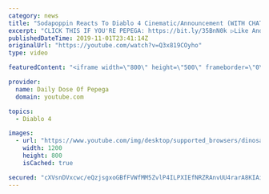 ```yaml
---
category: news
title: "Sodapoppin Reacts To Diablo 4 Cinematic/Announcement (WITH CHAT)"
excerpt: "CLICK THIS IF YOU'RE PEPEGA: https://bit.ly/35BnN0k ▷Like And Subscribe! -------------------------------------------- ▷SODA'S ..."
publishedDateTime: 2019-11-01T23:41:14Z
originalUrl: "https://youtube.com/watch?v=Q3x819COyho"
type: video

featuredContent: "<iframe width=\"800\" height=\"500\" frameborder=\"0\" src=\"https://www.youtube.com/embed/Q3x819COyho\" allow=\"accelerometer; autoplay; encrypted-media; gyroscope; picture-in-picture\" allowfullscreen></iframe>"

provider:
  name: Daily Dose Of Pepega
  domain: youtube.com

topics:
  - Diablo 4

images:
  - url: "https://www.youtube.com/img/desktop/supported_browsers/dinosaur.png"
    width: 1200
    height: 800
    isCached: true

secured: "cXVsnDVxcwc/eQzjsgxoGBfFVWfMM5ZvlP4ILPXIEfNRZRAnvUU4rarA8KIAib8SFeYBDQHMchP6v/yrJx72yGACJCLjpJfBLT/gwL49OSukTbLfrbtAKToUVnA0J8ntRS5L/yrNoiqGJOYYyXhpp6Z9WaQwp1gYOBaNBO1FjgYRoDVSaM6AOV3ZLSe6ltrRTohahbxVZrkoqNutc/W5qQJDapW/a3dLeBg+yz94jeb1pH4Z4buZnYbJ4xY1gJTMTyK82nGA+bITrvHi4mxR5UMNw3w3PysGd63KtKAXVDLYbS+cStOa1PriBZvHAA+rYqB/Tmg5e2Tfbt7znsqslnffomYeEQgR+7RF6MfIFrmjDN9MXAgV93vTUDIHw1QBqYzajkrMYaqosneFSH5KKA==;SidYOldEEpVeOi5cwaMUHA=="
---
```


